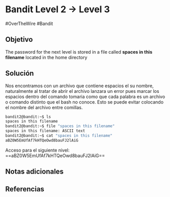 # Bandit Level 2 → Level 3
#OverTheWire #Bandit 
## Objetivo
The password for the next level is stored in a file called **spaces in this filename** located in the home directory
## Solución
Nos encontramos con un archivo que contiene espacios el su nombre, naturalmente al tratar de abrir el archivo lanzara un error pues marcar los espacios dentro del comando tomaria como que cada palabra es un archivo o comando distinto que el bash no conoce.
Esto se puede evitar colocando el nombre del archivo entre comillas.

``` bash
bandit2@bandit:~$ ls
spaces in this filename
bandit2@bandit:~$ file "spaces in this filename"
spaces in this filename: ASCII text
bandit2@bandit:~$ cat "spaces in this filename"
aBZ0W5EmUfAf7kHTQeOwd8bauFJ2lAiG

```

Acceso para el siguiente nivel:
==aBZ0W5EmUfAf7kHTQeOwd8bauFJ2lAiG==
## Notas adicionales

## Referencias